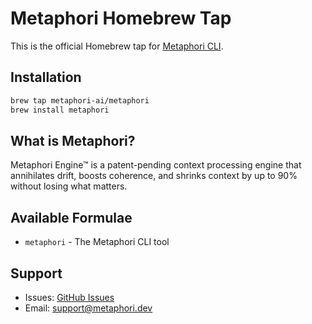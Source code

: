 # Metaphori Homebrew Tap

This is the official Homebrew tap for [Metaphori CLI](https://github.com/metaphori-ai/metaphori-cli).

## Installation

```bash
brew tap metaphori-ai/metaphori
brew install metaphori
```

## What is Metaphori?

Metaphori Engine™ is a patent-pending context processing engine that annihilates drift, boosts coherence, and shrinks context by up to 90% without losing what matters.

## Available Formulae

- `metaphori` - The Metaphori CLI tool

## Support

- Issues: [GitHub Issues](https://github.com/metaphori-ai/homebrew-metaphori/issues)
- Email: support@metaphori.dev
